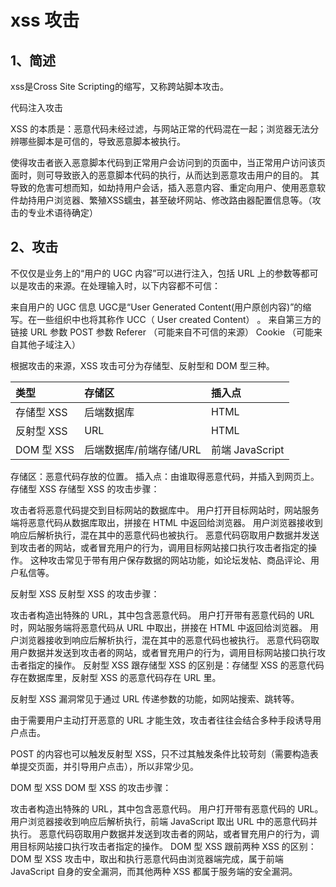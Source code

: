 # xss 攻击
##  1、简述
xss是Cross Site Scripting的缩写，又称跨站脚本攻击。

代码注入攻击

XSS 的本质是：恶意代码未经过滤，与网站正常的代码混在一起；浏览器无法分辨哪些脚本是可信的，导致恶意脚本被执行。

使得攻击者嵌入恶意脚本代码到正常用户会访问到的页面中，当正常用户访问该页面时，则可导致嵌入的恶意脚本代码的执行，从而达到恶意攻击用户的目的。
其导致的危害可想而知，如劫持用户会话，插入恶意内容、重定向用户、使用恶意软件劫持用户浏览器、繁殖XSS蠕虫，甚至破坏网站、修改路由器配置信息等。（攻击的专业术语待确定）

##  2、攻击

不仅仅是业务上的“用户的 UGC 内容”可以进行注入，包括 URL 上的参数等都可以是攻击的来源。在处理输入时，以下内容都不可信：

来自用户的 UGC 信息   UGC是“User Generated Content(用户原创内容)”的缩写。在一些组织中也将其称作 UCC（ User created Content） 。
来自第三方的链接
URL 参数
POST 参数
Referer （可能来自不可信的来源）
Cookie （可能来自其他子域注入）

根据攻击的来源，XSS 攻击可分为存储型、反射型和 DOM 型三种。

| 类型 | 存储区 | 插入点 | 
|  :----| :---- | :---- |
|存储型 XSS|后端数据库|HTML| 
|反射型 XSS|URL|HTML| 
|DOM 型 XSS|后端数据库/前端存储/URL|前端 JavaScript|

存储区：恶意代码存放的位置。
插入点：由谁取得恶意代码，并插入到网页上。
存储型 XSS
存储型 XSS 的攻击步骤：

攻击者将恶意代码提交到目标网站的数据库中。
用户打开目标网站时，网站服务端将恶意代码从数据库取出，拼接在 HTML 中返回给浏览器。
用户浏览器接收到响应后解析执行，混在其中的恶意代码也被执行。
恶意代码窃取用户数据并发送到攻击者的网站，或者冒充用户的行为，调用目标网站接口执行攻击者指定的操作。
这种攻击常见于带有用户保存数据的网站功能，如论坛发帖、商品评论、用户私信等。

反射型 XSS
反射型 XSS 的攻击步骤：

攻击者构造出特殊的 URL，其中包含恶意代码。
用户打开带有恶意代码的 URL 时，网站服务端将恶意代码从 URL 中取出，拼接在 HTML 中返回给浏览器。
用户浏览器接收到响应后解析执行，混在其中的恶意代码也被执行。
恶意代码窃取用户数据并发送到攻击者的网站，或者冒充用户的行为，调用目标网站接口执行攻击者指定的操作。
反射型 XSS 跟存储型 XSS 的区别是：存储型 XSS 的恶意代码存在数据库里，反射型 XSS 的恶意代码存在 URL 里。

反射型 XSS 漏洞常见于通过 URL 传递参数的功能，如网站搜索、跳转等。

由于需要用户主动打开恶意的 URL 才能生效，攻击者往往会结合多种手段诱导用户点击。

POST 的内容也可以触发反射型 XSS，只不过其触发条件比较苛刻（需要构造表单提交页面，并引导用户点击），所以非常少见。

DOM 型 XSS
DOM 型 XSS 的攻击步骤：

攻击者构造出特殊的 URL，其中包含恶意代码。
用户打开带有恶意代码的 URL。
用户浏览器接收到响应后解析执行，前端 JavaScript 取出 URL 中的恶意代码并执行。
恶意代码窃取用户数据并发送到攻击者的网站，或者冒充用户的行为，调用目标网站接口执行攻击者指定的操作。
DOM 型 XSS 跟前两种 XSS 的区别：DOM 型 XSS 攻击中，取出和执行恶意代码由浏览器端完成，属于前端 JavaScript 自身的安全漏洞，而其他两种 XSS 都属于服务端的安全漏洞。
